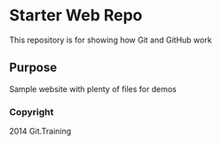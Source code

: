 # Starter Web Repo

This repository is for showing how Git and GitHub work

## Purpose

Sample website with plenty of files for demos

### Copyright

2014 Git.Training
